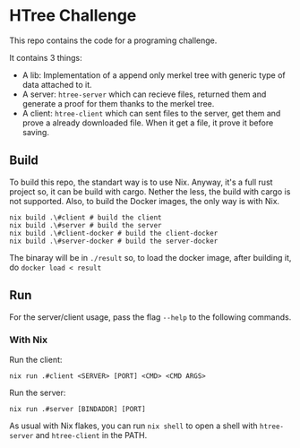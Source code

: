 # HTree Challenge

This repo contains the code for a programing challenge.

It contains 3 things:

- A lib: Implementation of a append only merkel tree with generic type of data attached to it.
- A server: `htree-server` which can recieve files, returned them and generate a proof for them thanks to the merkel tree.
- A client: `htree-client` which can sent files to the server, get them and prove a already downloaded file.
  When it get a file, it prove it before saving.

## Build

To build this repo, the standart way is to use Nix.
Anyway, it's a full rust project so, it can be build with cargo.
Nether the less, the build with cargo is not supported. Also, to build the Docker images, the only way is with Nix.

```
nix build .\#client # build the client
nix build .\#server # build the server
nix build .\#client-docker # build the client-docker
nix build .\#server-docker # build the server-docker
```

The binaray will be in `./result` so, to load the docker image, after building it, do `docker load < result`

## Run

For the server/client usage, pass the flag `--help` to the following commands.

### With Nix

Run the client:

```
nix run .#client <SERVER> [PORT] <CMD> <CMD ARGS>
```

Run the server:

```
nix run .#server [BINDADDR] [PORT]
```

As usual with Nix flakes, you can run `nix shell` to open a shell with `htree-server` and `htree-client` in the PATH.
